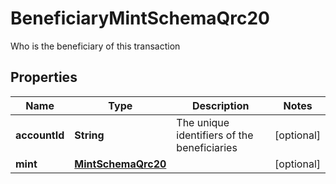 

# BeneficiaryMintSchemaQrc20

Who is the beneficiary of this transaction

## Properties

Name | Type | Description | Notes
------------ | ------------- | ------------- | -------------
**accountId** | **String** | The unique identifiers of the beneficiaries |  [optional]
**mint** | [**MintSchemaQrc20**](MintSchemaQrc20.md) |  |  [optional]



